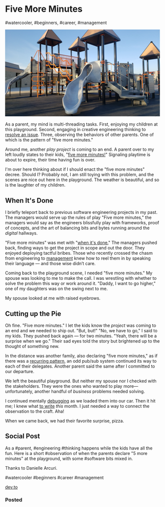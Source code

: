 # Five More Minutes
#watercooler, #beginners, #career, #management

![Photo by Dave Sherrill on Unsplash](images/50-01.jpeg)

As a parent, my mind is multi-threading tasks. First, enjoying my children at this playground. Second, engaging in creative engineering thinking to [resolve an issue](https://dev.to/solidi/what-is-a-software-engineer-anyway-3fb2). Three, observing the behaviors of other parents. One of which is the pattern of "five more minutes."

Around me, another _play project_ is coming to an end. A parent over to my left loudly states to their kids, "[five more minutes!](https://lifehacker.com/what-to-tell-your-kid-instead-of-five-more-minutes-1836058634)" Signaling playtime is about to expire, their time having fun is over.

I'm over here thinking about if I should enact the "five more minutes" decree. Should I? Probably not, I am still toying with this problem, and the scenes are nice out here in the playground. The weather is beautiful, and so is the laughter of my children.

## When It's Done

I briefly teleport back to previous software engineering projects in my past. The managers would serve up the rules of play "Five more minutes," the managers would say as the engineers blissfully play with frameworks, proof of concepts, and the art of balancing bits and bytes running around the _digital_ hallways.

"Five more minutes" was met with "[when it's done.](https://medium.com/super-jump/building-a-popular-half-life-mod-during-the-rise-of-counter-strike-fec6a5b9fd8f?sk=6d1427b3f1d832df06bd5b07aaa456bb)" The managers pushed back, finding ways to get the project in scope and out the door. They enjoyed deploying tactful bribes. Those who recently crossed the chasm from engineering to [management](https://dev.to/solidi/what-is-an-engineering-manager-anyway-4and) knew how to reel them in by speaking their language — and those wise didn’t care.

Coming back to the playground scene, I needed "five more minutes." My spouse was looking to me to make the call. I was wrestling with whether to solve the problem this way or work around it. "Daddy, I want to go higher," one of my daughters was on the swing next to me.

My spouse looked at me with raised eyebrows.

## Cutting up the Pie

Oh fine. "Five more minutes." I let the kids know the _project_ was coming to an end and we needed to ship out. "But, but!" "No, we have to go," I said to my kids. They pushed back again — for two minutes. "Yeah, there will be a surprise when we go." Their sad eyes told the story but brightened up to the thought of something new.

In the distance was another family, also declaring "five more minutes," as if there was a [recurring pattern](https://dev.to/solidi/the-joy-of-collecting-timeless-engineering-posts-5el3), an odd pub/sub system continued its way to each of their delegates. Another parent said the same after I committed to our departure.

We left the beautiful playground. But neither my spouse nor I checked with the stakeholders. They were the ones who wanted to play more—unfortunately, another handful of _business_ problems needed solving.

I continued mentally [debugging](https://dev.to/solidi/short-circuiting-fantastical-debugging-ig3) as we loaded them into our car. Then it hit me; I knew what [to write](https://medium.com/@solidi/the-one-about-blogging-cd9e65a2055b) _this_ month. I just needed a way to connect the observation to the craft. Aha!

When we came back, we had their favorite surprise, pizza.

## Social Post

As a #parent, #engineering #thinking happens while the kids have all the fun. Here is a short #observation of when the parents declare "5 more minutes" at the playground, with some #software bits mixed in.

Thanks to Danielle Arcuri.

#watercooler #beginners #career #management

[dev.to](https://dev.to/solidi/five-more-minutes-5b7d)

### Posted
